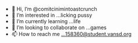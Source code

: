 - 👋 Hi, I’m @comitcinimintoastcrunch
- 👀 I’m interested in ...licking pussy
- 🌱 I’m currently learning ...life
- 💞️ I’m looking to collaborate on ...games
- 📫 How to reach me ...158360@student.vansd.org

<!---
comitcinimintoastcrunch/comitcinimintoastcrunch is a ✨ special ✨ repository because its `README.md` (this file) appears on your GitHub profile.
You can click the Preview link to take a look at your changes.
--->
